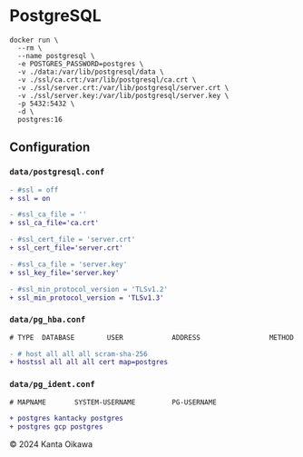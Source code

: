 # PostgreSQL

```
docker run \
  --rm \
  --name postgresql \
  -e POSTGRES_PASSWORD=postgres \
  -v ./data:/var/lib/postgresql/data \
  -v ./ssl/ca.crt:/var/lib/postgresql/ca.crt \
  -v ./ssl/server.crt:/var/lib/postgresql/server.crt \
  -v ./ssl/server.key:/var/lib/postgresql/server.key \
  -p 5432:5432 \
  -d \
  postgres:16
```

## Configuration
### `data/postgresql.conf`
```diff
- #ssl = off
+ ssl = on

- #ssl_ca_file = ''
+ ssl_ca_file='ca.crt'

- #ssl_cert_file = 'server.crt'
+ ssl_cert_file='server.crt'

- #ssl_ca_file = 'server.key'
+ ssl_key_file='server.key'

- #ssl_min_protocol_version = 'TLSv1.2'
+ ssl_min_protocol_version = 'TLSv1.3'
```

### `data/pg_hba.conf`
```diff
# TYPE  DATABASE        USER            ADDRESS                 METHOD

- # host all all all scram-sha-256
+ hostssl all all all cert map=postgres
```

### `data/pg_ident.conf`
```diff
# MAPNAME       SYSTEM-USERNAME         PG-USERNAME

+ postgres kantacky postgres
+ postgres gcp postgres
```

&copy; 2024 Kanta Oikawa

